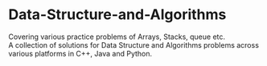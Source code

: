 # Data-Structure-and-Algorithms
Covering various practice problems of Arrays, Stacks, queue etc.  
A collection of solutions for Data Structure and Algorithms problems across various platforms in C++, Java and Python.  
